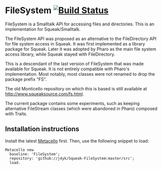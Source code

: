 # FileSystem [![Build Status][travis_badge]][travis]
FileSystem is a Smalltalk API for accessing files and directories. This is an implementation for Squeak/Smalltalk.

The FileSystem API was proposed as an alternative to the FileDirectory API for file system access in Squeak. It was first implemented as a library package for Squeak. Later it was adopted by Pharo as the main file system access library, while Squeak stayed with FileDirectory.

This is a descendant of the last version of FileSystem that was made available for Squeak. It is not entirely compatible with Pharo's implementation. Most notably, most classes were not renamed to drop the package prefix "FS".

The old Monticello repository on which this is based is still available at http://www.squeaksource.com/fs.html.

The current package contains some experiments, such as keeping alternative FileStream classes (which were abandoned in Pharo) composed with Traits.

## Installation instructions

Install the latest [Metacello](//github.com/dalehenrich/metacello-work) first.
Then, use the following snippet to load:

```smalltalk
Metacello new
  baseline: 'FileSystem';
  repository: 'github://j4yk/Squeak-FileSystem:master/src';
  load.
```

[travis]: https://travis-ci.org/j4yk/Squeak-FileSystem
[travis_badge]: https://travis-ci.org/j4yk/Squeak-FileSystem.svg?branch=master
